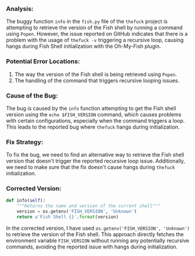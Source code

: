 ### Analysis:
The buggy function `info` in the `fish.py` file of the `thefuck` project is attempting to retrieve the version of the Fish shell by running a command using `Popen`. However, the issue reported on GitHub indicates that there is a problem with the usage of `thefuck -v` triggering a recursive loop, causing hangs during Fish Shell initialization with the Oh-My-Fish plugin.

### Potential Error Locations:
1. The way the version of the Fish shell is being retrieved using `Popen`.
2. The handling of the command that triggers recursive looping issues.

### Cause of the Bug:
The bug is caused by the `info` function attempting to get the Fish shell version using the `echo $FISH_VERSION` command, which causes problems with certain configurations, especially when the command triggers a loop. This leads to the reported bug where `thefuck` hangs during initialization.

### Fix Strategy:
To fix the bug, we need to find an alternative way to retrieve the Fish shell version that doesn't trigger the reported recursive loop issue. Additionally, we need to make sure that the fix doesn't cause hangs during `thefuck` initialization.

### Corrected Version:
```python
def info(self):
    """Returns the name and version of the current shell"""
    version = os.getenv('FISH_VERSION', 'Unknown')
    return u'Fish Shell {}'.format(version)
```

In the corrected version, I have used `os.getenv('FISH_VERSION', 'Unknown')` to retrieve the version of the Fish shell. This approach directly fetches the environment variable `FISH_VERSION` without running any potentially recursive commands, avoiding the reported issue with hangs during initialization.